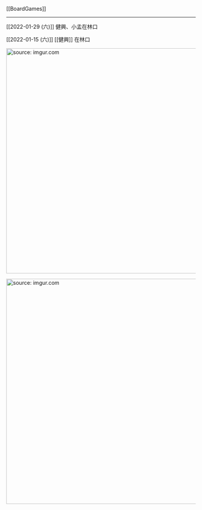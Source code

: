 [[BoardGames]]

---

[[2022-01-29 (六)]] 健興、小孟在林口

[[2022-01-15 (六)]] [[健興]] 在林口

<a href="https://imgur.com/4Q3aoKl"><img src="https://i.imgur.com/4Q3aoKl.jpg" title="source: imgur.com" width="600px" /></a>

<a href="https://imgur.com/o2RtdAw"><img src="https://i.imgur.com/o2RtdAw.jpg" title="source: imgur.com" width="600px" /></a>
